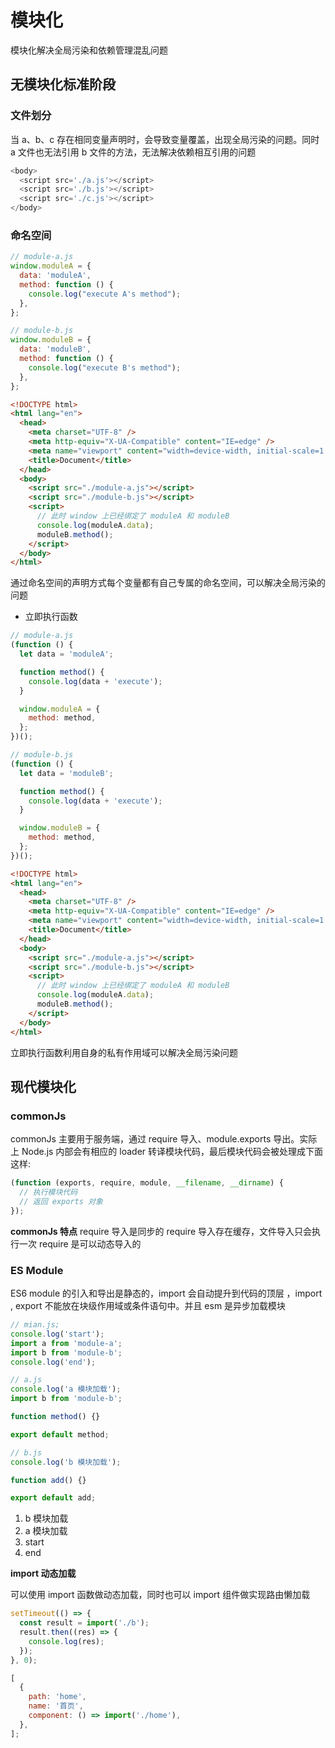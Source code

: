 # 模块化

模块化解决全局污染和依赖管理混乱问题

## 无模块化标准阶段

### 文件划分

当 a、b、c 存在相同变量声明时，会导致变量覆盖，出现全局污染的问题。同时 a 文件也无法引用 b 文件的方法，无法解决依赖相互引用的问题

```js
<body>
  <script src='./a.js'></script>
  <script src='./b.js'></script>
  <script src='./c.js'></script>
</body>
```

### 命名空间

```js
// module-a.js
window.moduleA = {
  data: 'moduleA',
  method: function () {
    console.log("execute A's method");
  },
};
```

```js
// module-b.js
window.moduleB = {
  data: 'moduleB',
  method: function () {
    console.log("execute B's method");
  },
};
```

```html
<!DOCTYPE html>
<html lang="en">
  <head>
    <meta charset="UTF-8" />
    <meta http-equiv="X-UA-Compatible" content="IE=edge" />
    <meta name="viewport" content="width=device-width, initial-scale=1.0" />
    <title>Document</title>
  </head>
  <body>
    <script src="./module-a.js"></script>
    <script src="./module-b.js"></script>
    <script>
      // 此时 window 上已经绑定了 moduleA 和 moduleB
      console.log(moduleA.data);
      moduleB.method();
    </script>
  </body>
</html>
```

通过命名空间的声明方式每个变量都有自己专属的命名空间，可以解决全局污染的问题

- 立即执行函数

```js
// module-a.js
(function () {
  let data = 'moduleA';

  function method() {
    console.log(data + 'execute');
  }

  window.moduleA = {
    method: method,
  };
})();
```

```js
// module-b.js
(function () {
  let data = 'moduleB';

  function method() {
    console.log(data + 'execute');
  }

  window.moduleB = {
    method: method,
  };
})();
```

```html
<!DOCTYPE html>
<html lang="en">
  <head>
    <meta charset="UTF-8" />
    <meta http-equiv="X-UA-Compatible" content="IE=edge" />
    <meta name="viewport" content="width=device-width, initial-scale=1.0" />
    <title>Document</title>
  </head>
  <body>
    <script src="./module-a.js"></script>
    <script src="./module-b.js"></script>
    <script>
      // 此时 window 上已经绑定了 moduleA 和 moduleB
      console.log(moduleA.data);
      moduleB.method();
    </script>
  </body>
</html>
```

立即执行函数利用自身的私有作用域可以解决全局污染问题

## 现代模块化

### commonJs

commonJs 主要用于服务端，通过 require 导入、module.exports 导出。实际上 Node.js 内部会有相应的 loader 转译模块代码，最后模块代码会被处理成下面这样:

```js
(function (exports, require, module, __filename, __dirname) {
  // 执行模块代码
  // 返回 exports 对象
});
```

**commonJs 特点**
require 导入是同步的
require 导入存在缓存，文件导入只会执行一次
require 是可以动态导入的

### ES Module

ES6 module 的引入和导出是静态的，import 会自动提升到代码的顶层 ，import , export 不能放在块级作用域或条件语句中。并且 esm
是异步加载模块

```js
// mian.js;
console.log('start');
import a from 'module-a';
import b from 'module-b';
console.log('end');
```

```js
// a.js
console.log('a 模块加载');
import b from 'module-b';

function method() {}

export default method;
```

```js
// b.js
console.log('b 模块加载');

function add() {}

export default add;
```

1. b 模块加载
2. a 模块加载
3. start
4. end

**import 动态加载**

可以使用 import 函数做动态加载，同时也可以 import 组件做实现路由懒加载

```js
setTimeout(() => {
  const result = import('./b');
  result.then((res) => {
    console.log(res);
  });
}, 0);
```

```js
[
  {
    path: 'home',
    name: '首页',
    component: () => import('./home'),
  },
];
```

